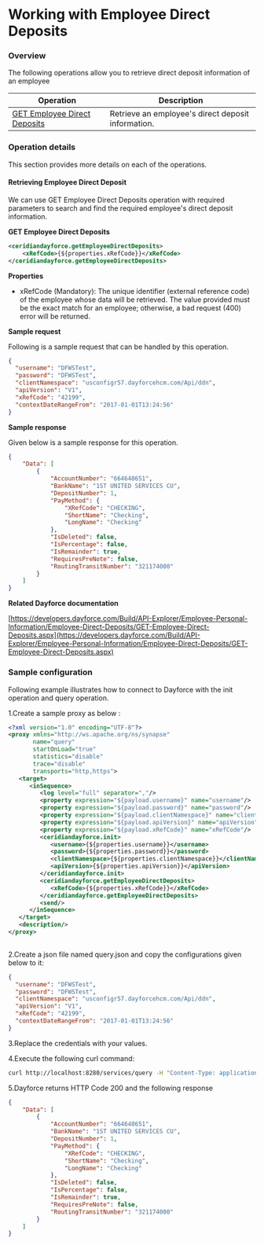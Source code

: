 # Working with Employee Direct Deposits

### Overview 

The following operations allow you to retrieve direct deposit information of an employee

| Operation | Description |
| ------------- |-------------|
|[GET Employee Direct Deposits](#retrieving-employee-direct-deposit)| Retrieve an employee's direct deposit information. |

### Operation details

This section provides more details on each of the operations.

#### Retrieving Employee Direct Deposit
We can use GET Employee Direct Deposits operation with required parameters to search and find the required employee's direct deposit information.

**GET Employee Direct Deposits**
```xml
<ceridiandayforce.getEmployeeDirectDeposits>
    <xRefCode>{${properties.xRefCode}}</xRefCode>
</ceridiandayforce.getEmployeeDirectDeposits>
```

**Properties**

* xRefCode (Mandatory): The unique identifier (external reference code) of the employee whose data will be retrieved. The value provided must be the exact match for an employee; otherwise, a bad request (400) error will be returned.

**Sample request**

Following is a sample request that can be handled by this operation.

```json
{
  "username": "DFWSTest",
  "password": "DFWSTest",
  "clientNamespace": "usconfigr57.dayforcehcm.com/Api/ddn",
  "apiVersion": "V1",
  "xRefCode": "42199",
  "contextDateRangeFrom": "2017-01-01T13:24:56"
}
```

**Sample response**

Given below is a sample response for this operation.

```json
{
    "Data": [
        {
            "AccountNumber": "664648651",
            "BankName": "1ST UNITED SERVICES CU",
            "DepositNumber": 1,
            "PayMethod": {
                "XRefCode": "CHECKING",
                "ShortName": "Checking",
                "LongName": "Checking"
            },
            "IsDeleted": false,
            "IsPercentage": false,
            "IsRemainder": true,
            "RequiresPreNote": false,
            "RoutingTransitNumber": "321174000"
        }
    ]
}
```

**Related Dayforce documentation**

[https://developers.dayforce.com/Build/API-Explorer/Employee-Personal-Information/Employee-Direct-Deposits/GET-Employee-Direct-Deposits.aspx](https://developers.dayforce.com/Build/API-Explorer/Employee-Personal-Information/Employee-Direct-Deposits/GET-Employee-Direct-Deposits.aspx)

### Sample configuration

Following example illustrates how to connect to Dayforce with the init operation and query operation.

1.Create a sample proxy as below :
```xml
<?xml version="1.0" encoding="UTF-8"?>
<proxy xmlns="http://ws.apache.org/ns/synapse"
       name="query"
       startOnLoad="true"
       statistics="disable"
       trace="disable"
       transports="http,https">
   <target>
      <inSequence>
         <log level="full" separator=","/>
         <property expression="${payload.username}" name="username"/>
         <property expression="${payload.password}" name="password"/>
         <property expression="${payload.clientNamespace}" name="clientNamespace"/>
         <property expression="${payload.apiVersion}" name="apiVersion"/>
         <property expression="${payload.xRefCode}" name="xRefCode"/>
         <ceridiandayforce.init>
            <username>{${properties.username}}</username>
            <password>{${properties.password}}</password>
            <clientNamespace>{${properties.clientNamespace}}</clientNamespace>
            <apiVersion>{${properties.apiVersion}}</apiVersion>
         </ceridiandayforce.init>
         <ceridiandayforce.getEmployeeDirectDeposits>
            <xRefCode>{${properties.xRefCode}}</xRefCode>
         </ceridiandayforce.getEmployeeDirectDeposits>
         <send/>
      </inSequence>
   </target>
   <description/>
</proxy>
                                
```

2.Create a json file named query.json and copy the configurations given below to it:

```json
{
  "username": "DFWSTest",
  "password": "DFWSTest",
  "clientNamespace": "usconfigr57.dayforcehcm.com/Api/ddn",
  "apiVersion": "V1",
  "xRefCode": "42199",
  "contextDateRangeFrom": "2017-01-01T13:24:56"
}
```
3.Replace the credentials with your values.

4.Execute the following curl command:

```bash
curl http://localhost:8280/services/query -H "Content-Type: application/json" -d @query.json
```
5.Dayforce returns HTTP Code 200 and the following response

```json
{
    "Data": [
        {
            "AccountNumber": "664648651",
            "BankName": "1ST UNITED SERVICES CU",
            "DepositNumber": 1,
            "PayMethod": {
                "XRefCode": "CHECKING",
                "ShortName": "Checking",
                "LongName": "Checking"
            },
            "IsDeleted": false,
            "IsPercentage": false,
            "IsRemainder": true,
            "RequiresPreNote": false,
            "RoutingTransitNumber": "321174000"
        }
    ]
}
```
